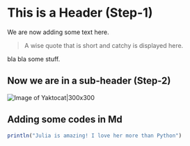 # This is a Header (Step-1)

We are now adding some text here. 

> A wise quote that is short and catchy is displayed here.

bla bla some stuff. 

## Now we are in a sub-header (Step-2)

![Image of Yaktocat|300x300](https://octodex.github.com/images/yaktocat.png)

## Adding some codes in Md

```julia
println("Julia is amazing! I love her more than Python")
```
